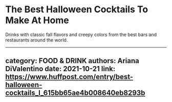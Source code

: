 # The Best Halloween Cocktails To Make At Home

Drinks with classic fall flavors and creepy colors from the best bars and restaurants around the world.

---
category: FOOD & DRINK
authors: Ariana DiValentino
date: 2021-10-21
link: https://www.huffpost.com/entry/best-halloween-cocktails_l_615bb65ae4b008640eb8293b
---
